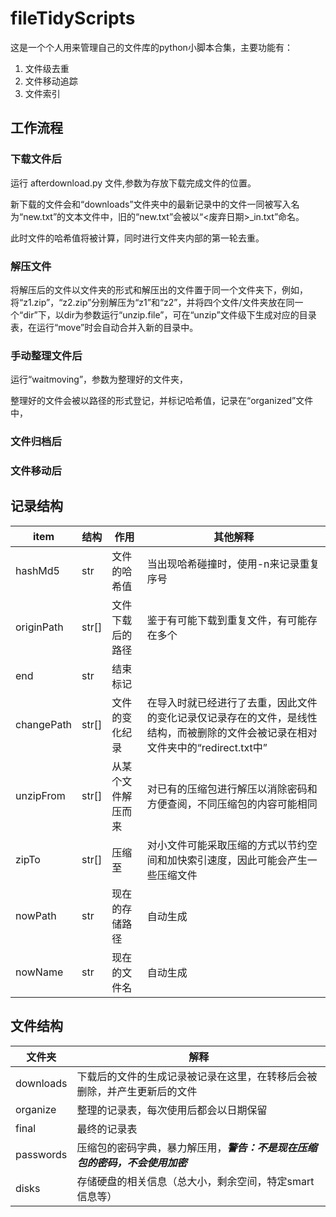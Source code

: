 # fileTidyScripts

这是一个个人用来管理自己的文件库的python小脚本合集，主要功能有：
1. 文件级去重
2. 文件移动追踪
3. 文件索引

## 工作流程
### 下载文件后
运行 afterdownload.py 文件,参数为存放下载完成文件的位置。

新下载的文件会和“downloads”文件夹中的最新记录中的文件一同被写入名为“new.txt”的文本文件中，旧的“new.txt”会被以“<废弃日期>_in.txt”命名。

此时文件的哈希值将被计算，同时进行文件夹内部的第一轮去重。

### 解压文件
将解压后的文件以文件夹的形式和解压出的文件置于同一个文件夹下，例如，将“z1.zip”，“z2.zip”分别解压为“z1”和“z2”，并将四个文件/文件夹放在同一个“dir”下，以dir为参数运行“unzip.file”，可在“unzip”文件级下生成对应的目录表，在运行“move”时会自动合并入新的目录中。

### 手动整理文件后
运行“waitmoving”，参数为整理好的文件夹，

整理好的文件会被以路径的形式登记，并标记哈希值，记录在“organized”文件中，
### 文件归档后

### 文件移动后


## 记录结构

|item       |结构   |作用               |其他解释|
|---        |---    |---                |---|
|hashMd5    |str    |文件的哈希值       |当出现哈希碰撞时，使用-n来记录重复序号|
|originPath |str[]  |文件下载后的路径   |鉴于有可能下载到重复文件，有可能存在多个|
|end        |str    |结束标记           |   |
|changePath |str[]  |文件的变化纪录     |在导入时就已经进行了去重，因此文件的变化记录仅记录存在的文件，是线性结构，而被删除的文件会被记录在相对文件夹中的“redirect.txt中”   |
|unzipFrom  |str[]  |从某个文件解压而来 |对已有的压缩包进行解压以消除密码和方便查阅，不同压缩包的内容可能相同|
|zipTo      |str[]  |压缩至             |对小文件可能采取压缩的方式以节约空间和加快索引速度，因此可能会产生一些压缩文件|
|nowPath    |str    |现在的存储路径     |自动生成|
|nowName    |str    |现在的文件名       |自动生成|

## 文件结构
|文件夹|解释|
|---|---|
|downloads  |下载后的文件的生成记录被记录在这里，在转移后会被删除，并产生更新后的文件|
|organize   |整理的记录表，每次使用后都会以日期保留|
|final      |最终的记录表|
|passwords  |压缩包的密码字典，暴力解压用，***警告：不是现在压缩包的密码，不会使用加密***   |
|disks      |存储硬盘的相关信息（总大小，剩余空间，特定smart信息等）|

